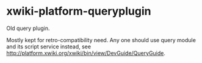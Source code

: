 # xwiki-platform-queryplugin
Old query plugin.

Mostly kept for retro-compatibility need. Any one should use query module and its script service instead, see http://platform.xwiki.org/xwiki/bin/view/DevGuide/QueryGuide.
